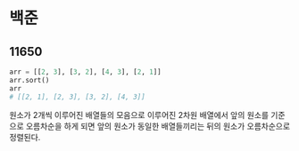 # 백준

## 11650

```python
arr = [[2, 3], [3, 2], [4, 3], [2, 1]]
arr.sort()
arr
# [[2, 1], [2, 3], [3, 2], [4, 3]]
```

원소가 2개씩 이루어진 배열들의 모음으로 이루어진 2차원 배열에서 앞의 원소를 기준으로 오름차순을 하게 되면 앞의 원소가 동일한 배열들끼리는 뒤의 원소가 오름차순으로 정렬된다.




